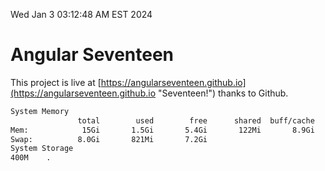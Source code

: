 Wed Jan  3 03:12:48 AM EST 2024

# Angular Seventeen


This project is live at [https://angularseventeen.github.io](https://angularseventeen.github.io "Seventeen!") thanks to Github.

```bash
System Memory
               total        used        free      shared  buff/cache   available
Mem:            15Gi       1.5Gi       5.4Gi       122Mi       8.9Gi        13Gi
Swap:          8.0Gi       821Mi       7.2Gi
System Storage
400M	.
```
